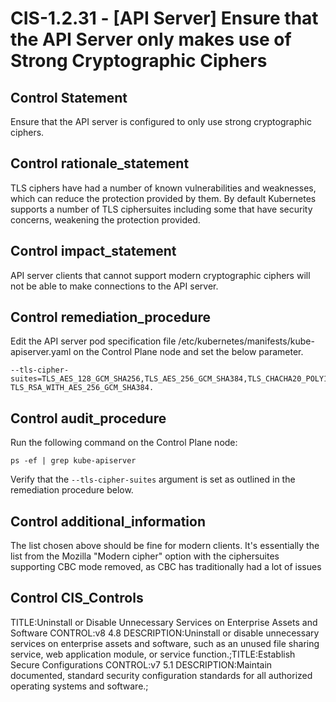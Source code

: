 # CIS-1.2.31 - \[API Server\] Ensure that the API Server only makes use of Strong Cryptographic Ciphers

## Control Statement

Ensure that the API server is configured to only use strong cryptographic ciphers.

## Control rationale_statement

TLS ciphers have had a number of known vulnerabilities and weaknesses, which can reduce the protection provided by them. By default Kubernetes supports a number of TLS ciphersuites including some that have security concerns, weakening the protection provided.

## Control impact_statement

API server clients that cannot support modern cryptographic ciphers will not be able to make connections to the API server.

## Control remediation_procedure

Edit the API server pod specification file /etc/kubernetes/manifests/kube-apiserver.yaml on the Control Plane node and set the below parameter.

```
--tls-cipher-suites=TLS_AES_128_GCM_SHA256,TLS_AES_256_GCM_SHA384,TLS_CHACHA20_POLY1305_SHA256,TLS_ECDHE_ECDSA_WITH_AES_128_CBC_SHA,TLS_ECDHE_ECDSA_WITH_AES_128_GCM_SHA256,TLS_ECDHE_ECDSA_WITH_AES_256_CBC_SHA,TLS_ECDHE_ECDSA_WITH_AES_256_GCM_SHA384,TLS_ECDHE_ECDSA_WITH_CHACHA20_POLY1305,TLS_ECDHE_ECDSA_WITH_CHACHA20_POLY1305_SHA256,TLS_ECDHE_RSA_WITH_3DES_EDE_CBC_SHA,TLS_ECDHE_RSA_WITH_AES_128_CBC_SHA,TLS_ECDHE_RSA_WITH_AES_128_GCM_SHA256,TLS_ECDHE_RSA_WITH_AES_256_CBC_SHA,TLS_ECDHE_RSA_WITH_AES_256_GCM_SHA384,TLS_ECDHE_RSA_WITH_CHACHA20_POLY1305,TLS_ECDHE_RSA_WITH_CHACHA20_POLY1305_SHA256,TLS_RSA_WITH_3DES_EDE_CBC_SHA,TLS_RSA_WITH_AES_128_CBC_SHA,TLS_RSA_WITH_AES_128_GCM_SHA256,TLS_RSA_WITH_AES_256_CBC_SHA, TLS_RSA_WITH_AES_256_GCM_SHA384.
```

## Control audit_procedure

Run the following command on the Control Plane node:

```
ps -ef | grep kube-apiserver
```

Verify that the `--tls-cipher-suites` argument is set as outlined in the remediation procedure below.

## Control additional_information

The list chosen above should be fine for modern clients. It's essentially the list from the Mozilla "Modern cipher" option with the ciphersuites supporting CBC mode removed, as CBC has traditionally had a lot of issues

## Control CIS_Controls

TITLE:Uninstall or Disable Unnecessary Services on Enterprise Assets and Software CONTROL:v8 4.8 DESCRIPTION:Uninstall or disable unnecessary services on enterprise assets and software, such as an unused file sharing service, web application module, or service function.;TITLE:Establish Secure Configurations CONTROL:v7 5.1 DESCRIPTION:Maintain documented, standard security configuration standards for all authorized operating systems and software.;
